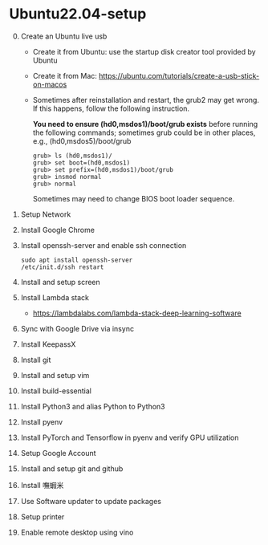 # Ubuntu22.04-setup

0. Create an Ubuntu live usb 
    - Create it from Ubuntu: use the startup disk creator tool provided by Ubuntu
    - Create it from Mac: https://ubuntu.com/tutorials/create-a-usb-stick-on-macos  
    - Sometimes after reinstallation and restart, the grub2 may get wrong.  If this happens, follow the following instruction.
    
      **You need to ensure (hd0,msdos1)/boot/grub exists** before running the following commands; sometimes grub could be in other places, e.g., (hd0,msdos5)/boot/grub
      ```
      grub> ls (hd0,msdos1)/
      grub> set boot=(hd0,msdos1)
      grub> set prefix=(hd0,msdos1)/boot/grub
      grub> insmod normal
      grub> normal
      ```
      Sometimes may need to change BIOS boot loader sequence.

0. Setup Network
0. Install Google Chrome
0. Install openssh-server and enable ssh connection
	```
	sudo apt install openssh-server
 	/etc/init.d/ssh restart
	```
0. Install and setup screen
0. Install Lambda stack
    - https://lambdalabs.com/lambda-stack-deep-learning-software
0. Sync with Google Drive via insync
0. Install KeepassX
0. Install git
0. Install and setup vim
0. Install build-essential
0. Install Python3 and alias Python to Python3
0. Install pyenv
0. Install PyTorch and Tensorflow in pyenv and verify GPU utilization
0. Setup Google Account
0. Install and setup git and github
0. Install 嘸蝦米
0. Use Software updater to update packages
0. Setup printer
0. Enable remote desktop using vino

